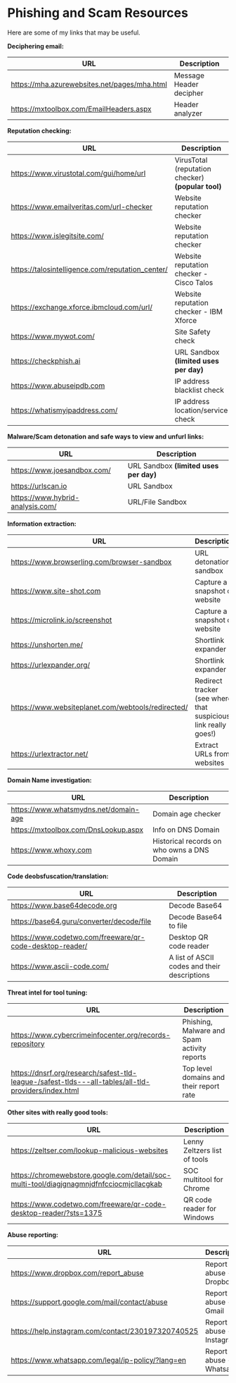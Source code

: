 # Phishing and Scam Resources

Here are some of my links that may be useful.

**Deciphering email:**
 
| URL         | Description     |
|--------------|-----------|
| https://mha.azurewebsites.net/pages/mha.html      | Message Header decipher  |
| https://mxtoolbox.com/EmailHeaders.aspx | Header analyzer |  

**Reputation checking:**

| URL         | Description     |
|--------------|-----------|
| https://www.virustotal.com/gui/home/url | VirusTotal (reputation checker) **(popular tool)** |
| https://www.emailveritas.com/url-checker | Website reputation checker |
| https://www.islegitsite.com/ | Website reputation checker | 
| https://talosintelligence.com/reputation_center/ | Website reputation checker - Cisco Talos |
| https://exchange.xforce.ibmcloud.com/url/ | Website reputation checker - IBM Xforce |
| https://www.mywot.com/ | Site Safety check |
| https://checkphish.ai | URL Sandbox **(limited uses per day)** |
| https://www.abuseipdb.com | IP address blacklist check |
| https://whatismyipaddress.com/ | IP address location/service check |

**Malware/Scam detonation and safe ways to view and unfurl links:**

| URL         | Description     |
|--------------|-----------|
| https://www.joesandbox.com/ | URL Sandbox **(limited uses per day)** |
| https://urlscan.io | URL Sandbox |
| https://www.hybrid-analysis.com/ | URL/File Sandbox |

**Information extraction:**  

| URL         | Description     |
|--------------|-----------|
| https://www.browserling.com/browser-sandbox | URL detonation sandbox  |
| https://www.site-shot.com | Capture a snapshot of website |
| https://microlink.io/screenshot | Capture a snapshot of website |
| https://unshorten.me/ | Shortlink expander |
| https://urlexpander.org/ | Shortlink expander |
| https://www.websiteplanet.com/webtools/redirected/ | Redirect tracker (see where that suspicious link really goes!) |
| https://urlextractor.net/ | Extract URLs from websites |

**Domain Name investigation:**

| URL         | Description     |
|--------------|-----------|
| https://www.whatsmydns.net/domain-age | Domain age checker |
| https://mxtoolbox.com/DnsLookup.aspx | Info on DNS Domain |
| https://www.whoxy.com |  Historical records on who owns a DNS Domain  |

**Code deobsfuscation/translation:**

| URL         | Description     |
|--------------|-----------|
| https://www.base64decode.org | Decode Base64 |
| https://base64.guru/converter/decode/file | Decode Base64 to file |
| https://www.codetwo.com/freeware/qr-code-desktop-reader/ | Desktop QR code reader |
| https://www.ascii-code.com/ | A list of ASCII codes and their descriptions |

**Threat intel for tool tuning:**

| URL         | Description     |
|--------------|-----------|
| https://www.cybercrimeinfocenter.org/records-repository | Phishing, Malware and Spam activity reports |
| https://dnsrf.org/research/safest-tld-league-/safest-tlds---all-tables/all-tld-providers/index.html | Top level domains and their report rate |


**Other sites with really good tools:**

| URL         | Description     |
|--------------|-----------|
| https://zeltser.com/lookup-malicious-websites | Lenny Zeltzers list of tools | 
| https://chromewebstore.google.com/detail/soc-multi-tool/diagjgnagmnjdfnfcciocmjcllacgkab | SOC multitool for Chrome |
| https://www.codetwo.com/freeware/qr-code-desktop-reader/?sts=1375 | QR code reader for Windows |

**Abuse reporting:**

| URL         | Description     |
|--------------|-----------|
| https://www.dropbox.com/report_abuse | Report abuse - Dropbox |
| https://support.google.com/mail/contact/abuse | Report abuse - Gmail |
| https://help.instagram.com/contact/230197320740525 | Report abuse - Instagram | 
| https://www.whatsapp.com/legal/ip-policy/?lang=en  | Report abuse - Whatsapp | 
